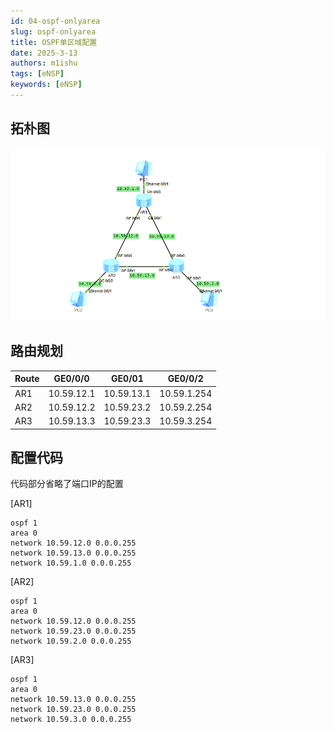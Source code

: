```yaml
---
id: 04-ospf-onlyarea
slug: ospf-onlyarea
title: OSPF单区域配置
date: 2025-3-13
authors: m1ishu
tags: [eNSP]
keywords: [eNSP]
---
```

## 拓朴图

![1741825840763](image/04-OSPF单区域配置/1741825840763.png)

## 路由规划

| Route | GE0/0/0    | GE0/01     | GE0/0/2     |
| ----- | ---------- | ---------- | ----------- |
| AR1   | 10.59.12.1 | 10.59.13.1 | 10.59.1.254 |
| AR2   | 10.59.12.2 | 10.59.23.2 | 10.59.2.254 |
| AR3   | 10.59.13.3 | 10.59.23.3 | 10.59.3.254 |

## 配置代码

代码部分省略了端口IP的配置

[AR1]

```
ospf 1
area 0
network 10.59.12.0 0.0.0.255
network 10.59.13.0 0.0.0.255
network 10.59.1.0 0.0.0.255
```

[AR2]

```
ospf 1
area 0
network 10.59.12.0 0.0.0.255
network 10.59.23.0 0.0.0.255
network 10.59.2.0 0.0.0.255
```

[AR3]

```
ospf 1
area 0
network 10.59.13.0 0.0.0.255
network 10.59.23.0 0.0.0.255
network 10.59.3.0 0.0.0.255
```

